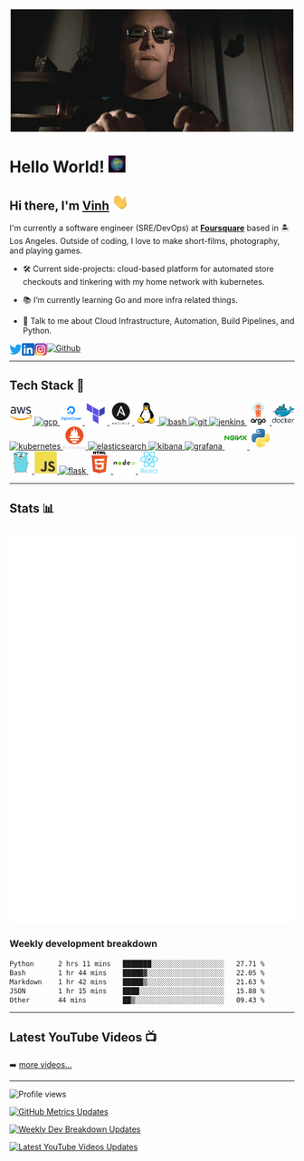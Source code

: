 <div align="center">
<img width="" height = "" src="imgs/hackers.gif" alt="cover" />
</div>

# Hello World! <img src = "imgs/world.gif" width = 30px>

<h2>Hi there, I'm <a href="https://sudovinh.com/">Vinh</a> <img src = "imgs/wave.gif" width = 30px></h2>
<p>I'm currently a software engineer (SRE/DevOps) at <strong><a href="https://www.foursquare.com/">Foursquare</a></strong> based in 🏝 Los Angeles. Outside of coding, I love to make short-films, photography, and playing games.</p>

- 🛠 Current side-projects: cloud-based platform for automated store checkouts and tinkering with my home network with kubernetes.

- 📚 I’m currently learning Go and more infra related things.

- 💬 Talk to me about Cloud Infrastructure, Automation, Build Pipelines, and Python.

<a href="https://twitter.com/sudovinh">
  <img align="left" alt="Sudovinh | Twitter" width="22px" src="imgs/twitter.svg" />
</a>
<a href="https://www.linkedin.com/in/vinhtunguyen/">
  <img align="left" alt="Vinh's LinkedIN" width="22px" src="imgs/linkedin.svg" />
</a>
<a href="https://www.instagram.com/sudovinh/">
  <img align="left" alt="Vinh's Instagram" width="22px" src="imgs/instagram.png" />
</a>

[![Github](https://img.shields.io/github/followers/sudovinh?label=Follow&style=social)](https://github.com/sudovinh)

---

## Tech Stack 🚀
  <p align="left"> <a href="https://aws.amazon.com" target="_blank"> <img src="https://raw.githubusercontent.com/devicons/devicon/master/icons/amazonwebservices/amazonwebservices-original-wordmark.svg" alt="aws" width="40" height="40"/> </a> <a href="https://cloud.google.com" target="_blank"> <img src="https://www.vectorlogo.zone/logos/google_cloud/google_cloud-icon.svg" alt="gcp" width="40" height="40"/> </a><a href="https://www.digitalocean.com" target="_blank"> <img src="https://raw.githubusercontent.com/devicons/devicon/master/icons/digitalocean/digitalocean-original-wordmark.svg" alt="digitalocean" width="40" height="40"/> </a><a href="https://www.terraform.io" target="_blank"> <img src="https://raw.githubusercontent.com/devicons/devicon/master/icons/terraform/terraform-original.svg" alt="terraform" width="40" height="40"/> </a><a href="https://www.ansible.com/" target="_blank"> <img src="https://raw.githubusercontent.com/devicons/devicon/master/icons//ansible/ansible-original-wordmark.svg" alt="ansible" width="40" height="40"/> </a><a href="https://www.linux.org/" target="_blank"> <img src="https://raw.githubusercontent.com/devicons/devicon/master/icons/linux/linux-original.svg" alt="linux" width="40" height="40"/> </a> <a href="https://www.gnu.org/software/bash/" target="_blank"> <img src="https://www.vectorlogo.zone/logos/gnu_bash/gnu_bash-icon.svg" alt="bash" width="40" height="40"/> </a><a href="https://git-scm.com/" target="_blank"> <img src="https://www.vectorlogo.zone/logos/git-scm/git-scm-icon.svg" alt="git" width="40" height="40"/> </a> <a href="https://www.jenkins.io" target="_blank"> <img src="https://www.vectorlogo.zone/logos/jenkins/jenkins-icon.svg" alt="jenkins" width="40" height="40"/> </a><a href="https://www.jenkins.io" target="_blank"> <img src="https://raw.githubusercontent.com/devicons/devicon/master/icons/argocd/argocd-original-wordmark.svg" alt="argocd" width="40" height="40"/> </a><a href="https://www.docker.com/" target="_blank"> <img src="https://raw.githubusercontent.com/devicons/devicon/master/icons/docker/docker-original-wordmark.svg" alt="docker" width="40" height="40"/> </a><a href="https://kubernetes.io" target="_blank"> <img src="https://www.vectorlogo.zone/logos/kubernetes/kubernetes-icon.svg" alt="kubernetes" width="40" height="40"/> </a><a href="https://prometheus.io/" target="_blank"> <img src="https://raw.githubusercontent.com/devicons/devicon/master/icons/prometheus/prometheus-original-wordmark.svg" alt="prometheus" width="40" height="40"/> </a> <a href="https://www.elastic.co" target="_blank"> <img src="https://www.vectorlogo.zone/logos/elastic/elastic-icon.svg" alt="elasticsearch" width="40" height="40"/> </a><a href="https://www.elastic.co/kibana" target="_blank"> <img src="https://www.vectorlogo.zone/logos/elasticco_kibana/elasticco_kibana-icon.svg" alt="kibana" width="40" height="40"/> </a> <a href="https://grafana.com" target="_blank"> <img src="https://www.vectorlogo.zone/logos/grafana/grafana-icon.svg" alt="grafana" width="40" height="40"/> </a>  <a href="https://www.nginx.com" target="_blank"> <img src="https://raw.githubusercontent.com/devicons/devicon/master/icons/nginx/nginx-original.svg" alt="nginx" width="40" height="40"/> </a> <a href="https://www.python.org" target="_blank"> <img src="https://raw.githubusercontent.com/devicons/devicon/master/icons/python/python-original.svg" alt="python" width="40" height="40"/> </a><a href="https://go.dev/" target="_blank"> <img src="https://raw.githubusercontent.com/devicons/devicon/master/icons/go/go-original.svg" alt="golang" width="40" height="40"/> </a><a href="https://developer.mozilla.org/en-US/docs/Web/JavaScript" target="_blank"> <img src="https://raw.githubusercontent.com/devicons/devicon/master/icons/javascript/javascript-original.svg" alt="javascript" width="40" height="40"/> </a><a href="https://flask.palletsprojects.com/" target="_blank"> <img src="https://www.vectorlogo.zone/logos/pocoo_flask/pocoo_flask-icon.svg" alt="flask" width="40" height="40"/> </a><a href="https://www.w3.org/html/" target="_blank"> <img src="https://raw.githubusercontent.com/devicons/devicon/master/icons/html5/html5-original-wordmark.svg" alt="html5" width="40" height="40"/> </a><a href="https://nodejs.org" target="_blank"> <img src="https://raw.githubusercontent.com/devicons/devicon/master/icons/nodejs/nodejs-original-wordmark.svg" alt="nodejs" width="40" height="40"/> </a><a href="https://reactjs.org/" target="_blank"> <img src="https://raw.githubusercontent.com/devicons/devicon/master/icons/react/react-original-wordmark.svg" alt="react" width="40" height="40"/> </a></p>

---

## Stats 📊

![GitHub Metrics](/imgs/gh-metrics.svg)

### Weekly development breakdown
<!--START_SECTION:waka-->

```text
Python      2 hrs 11 mins   ███████░░░░░░░░░░░░░░░░░░   27.71 %
Bash        1 hr 44 mins    █████▓░░░░░░░░░░░░░░░░░░░   22.05 %
Markdown    1 hr 42 mins    █████▒░░░░░░░░░░░░░░░░░░░   21.63 %
JSON        1 hr 15 mins    ████░░░░░░░░░░░░░░░░░░░░░   15.88 %
Other       44 mins         ██▒░░░░░░░░░░░░░░░░░░░░░░   09.43 %
```

<!--END_SECTION:waka-->

---

## Latest YouTube Videos 📺 

<!-- YOUTUBE:START -->
<!-- YOUTUBE:END -->

➡️ [more videos...](https://www.youtube.com/channel/UCqqqRI3fx6G9WGgkA1nQkVg)

---
![Profile views](https://visitor-badge.glitch.me/badge?page_id=sudovinh.sudovinh)

[![GitHub Metrics Updates](https://github.com/sudovinh/sudovinh/actions/workflows/gh-metrics-update.yml/badge.svg)](https://github.com/sudovinh/sudovinh/actions/workflows/gh-metrics-update.yml)

[![Weekly Dev Breakdown Updates](https://github.com/sudovinh/sudovinh/actions/workflows/waka-update.yml/badge.svg)](https://github.com/sudovinh/sudovinh/actions/workflows/waka-update.yml)

[![Latest YouTube Videos Updates](https://github.com/sudovinh/sudovinh/actions/workflows/youtube-update.yml/badge.svg)](https://github.com/sudovinh/sudovinh/actions/workflows/youtube-update.yml)
